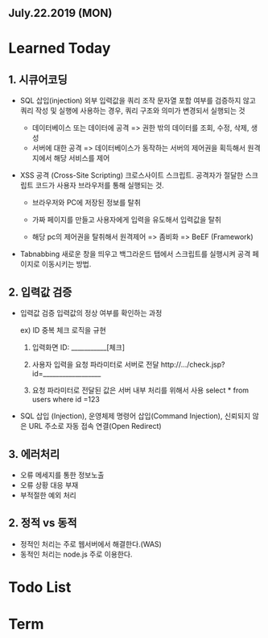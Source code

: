 ## July.22.2019  (MON)

# **Learned Today** 

## 1. 시큐어코딩

* SQL 삽입(injection)
  외부 입력값을 쿼리 조작 문자열 포함 여부를 검증하지 않고 쿼리 작성 및 실행에 사용하는 경우, 쿼리 구조와 의미가 변경되서 실행되는 것

  - 데이터베이스 또는 데이터에 공격 => 권한 밖의 데이터를 조회, 수정, 삭제, 생성
  - 서버에 대한 공격 => 데이터베이스가 동작하는 서버의 제어권을 획득해서 원격지에서 해당 서비스를 제어

* XSS 공격 (Cross-Site Scripting)
  크로스사이트 스크립트. 공격자가 절달한 스크립트 코드가 사용자 브라우저를 통해 실행되는 것.

  * 브라우저와 PC에 저장된 정보를 탈취

  * 가짜 페이지를 만들고 사용자에게 입력을 유도해서 입력값을 탈취

  * 해당 pc의 제어권을 탈취해서 원격제어 => 좀비화 => BeEF (Framework)

    

* Tabnabbing
  새로운 창을 띄우고 백그라운드 탭에서  스크립트를 실행시켜 공격 페이지로 이동시키는 방법.

## 2. 입력값 검증

* 입력값 검증
  입력값의 정상 여부를 확인하는 과정

  ex)  ID 중복 체크 로직을 규현

  1) 입력화면
  ID: ___________[체크]

  2) 사용자 입력을 요청 파라미터로 서버로 전달
  http://.../check.jsp?id=__________________

  3) 요청 파라미터로 전달된 값은 서버 내부 처리를 위해서 사용
  select * from users where id =123

* SQL 삽입 (Injection), 운영체제 명령어 삽입(Command Injection), 신뢰되지 않은 URL 주소로 자동 접속 연결(Open Redirect)

## 3. 에러처리

- 오류 메세지를 통한 정보노출
- 오류 상황 대응 부재
- 부적절한 예외 처리

## 2. 정적 vs 동적

* 정적인 처리는 주로 웹서버에서 해결한다.(WAS)
* 동적인 처리는 node.js 주로 이용한다.

## 










# **Todo List**

# **Term**

